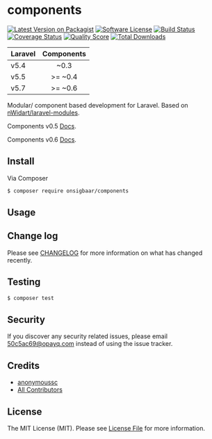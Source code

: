 # components

[![Latest Version on Packagist][ico-version]][link-packagist]
[![Software License][ico-license]](LICENSE.md)
[![Build Status][ico-travis]][link-travis]
[![Coverage Status][ico-scrutinizer]][link-scrutinizer]
[![Quality Score][ico-code-quality]][link-code-quality]
[![Total Downloads][ico-downloads]][link-downloads]

| Laravel   | Components |
| ----------|:----------:|
| v5.4      | ~0.3       |
| v5.5      | >= ~0.4       |
| v5.7      | >= ~0.6       |

Modular/ component based development for Laravel. Based on [nWidart/laravel-modules](https://github.com/nWidart/laravel-modules). 

Components v0.5 [Docs](https://anonymoussc.github.io/software-engineering/2018/10/10/components-v05-docs/).

Components v0.6 [Docs](https://github.com/onsigbaar/components/wiki).

## Install

Via Composer

``` bash
$ composer require onsigbaar/components
```

## Usage

## Change log

Please see [CHANGELOG](CHANGELOG.md) for more information on what has changed recently.

## Testing

``` bash
$ composer test
```

## Security

If you discover any security related issues, please email 50c5ac69@opayq.com instead of using the issue tracker.

## Credits

- [anonymoussc][link-author]
- [All Contributors][link-contributors]

## License

The MIT License (MIT). Please see [License File](LICENSE.md) for more information.

[ico-version]: https://img.shields.io/packagist/v/onsigbaar/components.svg?style=flat-square
[ico-license]: https://img.shields.io/badge/license-MIT-brightgreen.svg?style=flat-square
[ico-travis]: https://img.shields.io/travis/onsigbaar/components/master.svg?style=flat-square
[ico-scrutinizer]: https://img.shields.io/scrutinizer/coverage/g/onsigbaar/components.svg?style=flat-square
[ico-code-quality]: https://img.shields.io/scrutinizer/g/onsigbaar/components.svg?style=flat-square
[ico-downloads]: https://img.shields.io/packagist/dt/onsigbaar/components.svg?style=flat-square

[link-packagist]: https://packagist.org/packages/onsigbaar/components
[link-travis]: https://travis-ci.org/onsigbaar/components
[link-scrutinizer]: https://scrutinizer-ci.com/g/onsigbaar/components/code-structure
[link-code-quality]: https://scrutinizer-ci.com/g/onsigbaar/components
[link-downloads]: https://packagist.org/packages/onsigbaar/components
[link-author]: https://github.com/onsigbaar
[link-contributors]: ../../contributors